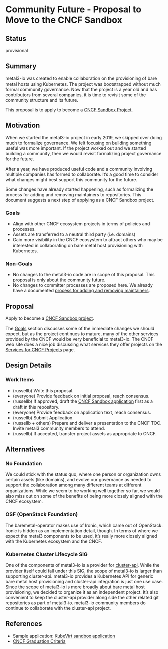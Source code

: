 <!--
 This work is licensed under a Creative Commons Attribution 3.0
 Unported License.

 http://creativecommons.org/licenses/by/3.0/legalcode
-->

# Community Future - Proposal to Move to the CNCF Sandbox

<!-- cSpell:ignore russellb -->

## Status

provisional

## Summary

metal3-io was created to enable collaboration on the provisioning of bare metal
hosts using Kubernetes.  The project was bootstrapped without much formal
community governance.  Now that the project is a year old and has contributors
from several companies, it is time to revisit some of the community structure
and its future.

This proposal is to apply to become a [CNCF Sandbox
Project](https://www.cncf.io/sandbox-projects/).

## Motivation

When we started the metal3-io project in early 2019, we skipped over doing much
to formalize governance.  We felt focusing on building something useful was
more important.  If the project worked out and we started building a community,
then we would revisit formalizing project governance for the future.

After a year, we have produced useful code and a community involving multiple
companies has formed to collaborate.  It’s a good time to consider what changes
might best support this community for the future.

Some changes have already started happening, such as formalizing the process
for adding and removing maintainers to repositories. This document suggests
a next step of applying as a CNCF Sandbox project.

### Goals

- Align with other CNCF ecosystem projects in terms of policies and processes.
- Assets are transferred to a neutral third party (i.e. domains)
- Gain more visibility in the CNCF ecosystem to attract others who may be
  interested in collaborating on bare metal host provisioning with Kubernetes.

### Non-Goals

- No changes to the metal3-io code are in scope of this proposal.  This
  proposal is only about the community future.
- No changes to committer processes are proposed here.  We already have a
  documented [process for adding and removing
  maintainers](https://github.com/metal3-io/community/blob/main/maintainers/README.md).

## Proposal

Apply to become a [CNCF Sandbox
project](https://www.cncf.io/sandbox-projects/).

The [Goals](#goals) section discusses some of the immediate changes we should
expect, but as the project continues to mature, many of the other services
provided by the CNCF would be very beneficial to metal3-io.  The CNCF web site
does a nice job discussing what services they offer projects on the
[Services for CNCF Projects](https://www.cncf.io/services-for-projects/) page.

## Design Details

### Work Items

- (russellb) Write this proposal.
- (everyone) Provide feedback on initial proposal, reach consensus.
- (russellb) If approved, draft the [CNCF Sandbox
  application](https://github.com/cncf/toc/blob/main/process/README.md)
  first as a draft in this repository.
- (everyone) Provide feedback on application text, reach consensus.
- (russellb) Submit Application.
- (russellb + others) Prepare and deliver a presentation to the CNCF TOC.
  Invite metal3 community members to attend.
- (russellb) If accepted, transfer project assets as appropriate to CNCF.

## Alternatives

### No Foundation

We could stick with the status quo, where one person or organization owns
certain assets (like domains), and evolve our governance as needed to support
the collaboration among many different teams at different organizations.  While
we seem to be working well together so far, we would also miss out on some of
the benefits of being more closely aligned with the CNCF ecosystem.

### OSF (OpenStack Foundation)

The baremetal-operator makes use of Ironic, which came out of OpenStack.
Ironic is hidden as an implementation detail, though.  In terms of where we
expect the metal3 components to be used, it’s really more closely aligned with
the Kubernetes ecosystem and the CNCF.

### Kubernetes Cluster Lifecycle SIG

One of the components of metal3-io is a provider for
[cluster-api](https://github.com/kubernetes-sigs/cluster-api).  While the
provider itself could fall under this SIG, the scope of metal3-io is larger
than supporting cluster-api.  metal3-io provides a Kubernetes API for generic
bare metal host provisioning and cluster-api integration is just one use case.
Since the scope of metal3-io is more broadly about bare metal host
provisioning, we decided to organize it as an independent project.  It’s also
convenient to keep the cluster-api provider along side the other related git
repositories as part of metal3-io.  metal3-io community members do continue to
collaborate with the cluster-api project.

## References

- Sample application: [KubeVirt sandbox
  application](https://github.com/cncf/toc/pull/265)
- [CNCF Graduation
  Criteria](https://github.com/cncf/toc/blob/main/process/graduation_criteria.md)
